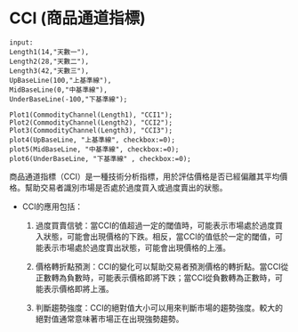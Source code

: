 # CCI (商品通道指標)

```xs
input: 
Length1(14,"天數一"), 
Length2(28,"天數二"), 
Length3(42,"天數三"),
UpBaseLine(100,"上基準線"), 
MidBaseLine(0,"中基準線"), 
UnderBaseLine(-100,"下基準線");

Plot1(CommodityChannel(Length1), "CCI1");
Plot2(CommodityChannel(Length2), "CCI2");
Plot3(CommodityChannel(Length3), "CCI3");
plot4(UpBaseLine, "上基準線", checkbox:=0);
plot5(MidBaseLine, "中基準線", checkbox:=0);
plot6(UnderBaseLine, "下基準線" , checkbox:=0);
```

商品通道指標（CCI）是一種技術分析指標，用於評估價格是否已經偏離其平均價格。幫助交易者識別市場是否處於過度買入或過度賣出的狀態。

- CCI的應用包括：
  1. 過度買賣信號：當CCI的值超過一定的閾值時，可能表示市場處於過度買入狀態，可能會出現價格的下跌。相反，當CCI的值低於一定的閾值，可能表示市場處於過度賣出狀態，可能會出現價格的上漲。

  2. 價格轉折點預測：CCI的變化可以幫助交易者預測價格的轉折點。當CCI從正數轉為負數時，可能表示價格即將下跌；當CCI從負數轉為正數時，可能表示價格即將上漲。

  3. 判斷趨勢強度：CCI的絕對值大小可以用來判斷市場的趨勢強度。較大的絕對值通常意味著市場正在出現強勢趨勢。